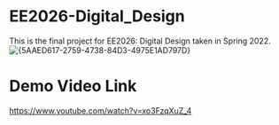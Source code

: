 # EE2026-Digital_Design
This is the final project for EE2026: Digital Design taken in Spring 2022. 
![{5AAED617-2759-4738-84D3-4975E1AD797D}](https://user-images.githubusercontent.com/93281166/161606299-dfce451d-4a60-464e-9336-3d2eab453f49.png)

# Demo Video Link
https://www.youtube.com/watch?v=xo3FzqXuZ_4




